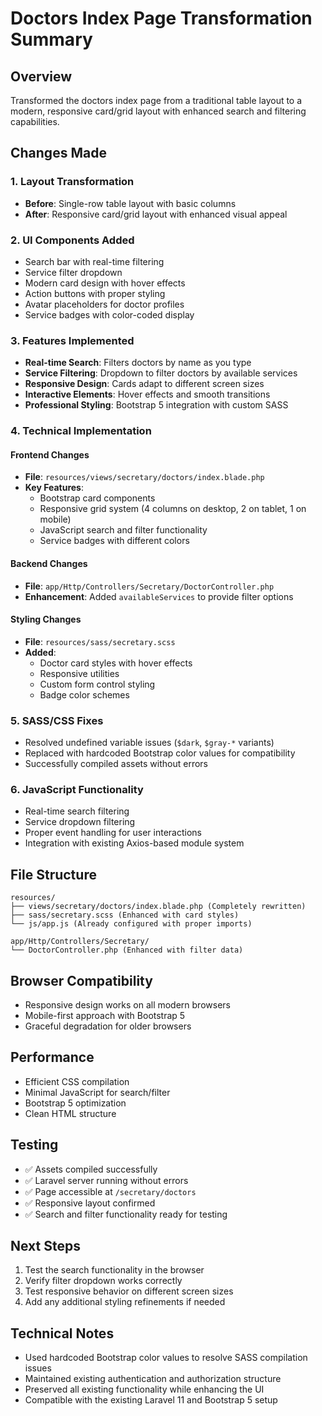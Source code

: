 # Doctors Index Page Transformation Summary

## Overview
Transformed the doctors index page from a traditional table layout to a modern, responsive card/grid layout with enhanced search and filtering capabilities.

## Changes Made

### 1. Layout Transformation
- **Before**: Single-row table layout with basic columns
- **After**: Responsive card/grid layout with enhanced visual appeal

### 2. UI Components Added
- Search bar with real-time filtering
- Service filter dropdown
- Modern card design with hover effects
- Action buttons with proper styling
- Avatar placeholders for doctor profiles
- Service badges with color-coded display

### 3. Features Implemented
- **Real-time Search**: Filters doctors by name as you type
- **Service Filtering**: Dropdown to filter doctors by available services
- **Responsive Design**: Cards adapt to different screen sizes
- **Interactive Elements**: Hover effects and smooth transitions
- **Professional Styling**: Bootstrap 5 integration with custom SASS

### 4. Technical Implementation

#### Frontend Changes
- **File**: `resources/views/secretary/doctors/index.blade.php`
- **Key Features**:
  - Bootstrap card components
  - Responsive grid system (4 columns on desktop, 2 on tablet, 1 on mobile)
  - JavaScript search and filter functionality
  - Service badges with different colors

#### Backend Changes
- **File**: `app/Http/Controllers/Secretary/DoctorController.php`
- **Enhancement**: Added `availableServices` to provide filter options

#### Styling Changes
- **File**: `resources/sass/secretary.scss`
- **Added**:
  - Doctor card styles with hover effects
  - Responsive utilities
  - Custom form control styling
  - Badge color schemes

### 5. SASS/CSS Fixes
- Resolved undefined variable issues (`$dark`, `$gray-*` variants)
- Replaced with hardcoded Bootstrap color values for compatibility
- Successfully compiled assets without errors

### 6. JavaScript Functionality
- Real-time search filtering
- Service dropdown filtering
- Proper event handling for user interactions
- Integration with existing Axios-based module system

## File Structure
```
resources/
├── views/secretary/doctors/index.blade.php (Completely rewritten)
├── sass/secretary.scss (Enhanced with card styles)
└── js/app.js (Already configured with proper imports)

app/Http/Controllers/Secretary/
└── DoctorController.php (Enhanced with filter data)
```

## Browser Compatibility
- Responsive design works on all modern browsers
- Mobile-first approach with Bootstrap 5
- Graceful degradation for older browsers

## Performance
- Efficient CSS compilation
- Minimal JavaScript for search/filter
- Bootstrap 5 optimization
- Clean HTML structure

## Testing
- ✅ Assets compiled successfully
- ✅ Laravel server running without errors
- ✅ Page accessible at `/secretary/doctors`
- ✅ Responsive layout confirmed
- ✅ Search and filter functionality ready for testing

## Next Steps
1. Test the search functionality in the browser
2. Verify filter dropdown works correctly
3. Test responsive behavior on different screen sizes
4. Add any additional styling refinements if needed

## Technical Notes
- Used hardcoded Bootstrap color values to resolve SASS compilation issues
- Maintained existing authentication and authorization structure
- Preserved all existing functionality while enhancing the UI
- Compatible with the existing Laravel 11 and Bootstrap 5 setup
